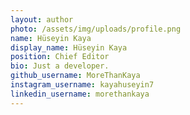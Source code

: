 ```yaml
---
layout: author
photo: /assets/img/uploads/profile.png
name: Hüseyin Kaya
display_name: Hüseyin Kaya
position: Chief Editor
bio: Just a developer.
github_username: MoreThanKaya
instagram_username: kayahuseyin7
linkedin_username: morethankaya
---
```


